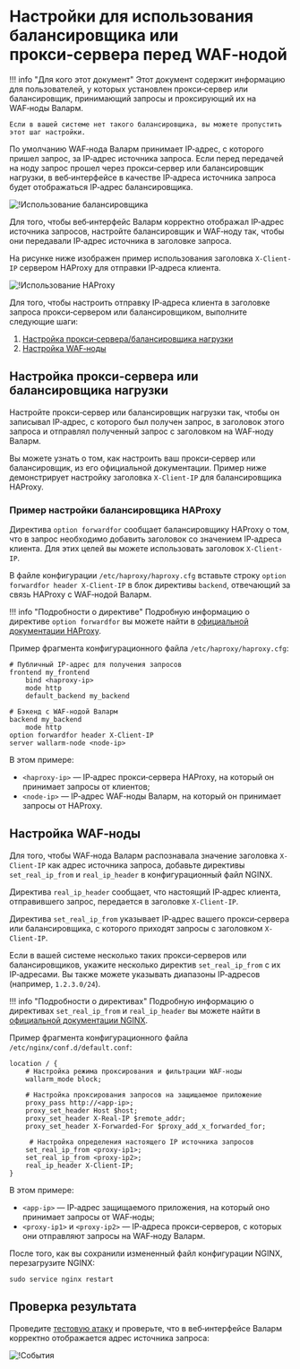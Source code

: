 [img-events]:               ../images/admin-guides/using-proxy-or-balancer/events-ru.png
[img-using-balancer]:       ../images/admin-guides/using-proxy-or-balancer/using-balancer-ru.png
[img-using-haproxy]:        ../images/admin-guides/using-proxy-or-balancer/using-haproxy-ru.png

[link-haproxy-docs]:        https://cbonte.github.io/haproxy-dconv/1.9/configuration.html#option%20forwardfor
[link-nginx-directives]:    https://nginx.org/ru/docs/http/ngx_http_realip_module.html
[link-test-attack]:         ../quickstart-ru/qs-check-operation-ru.md#2-проведите-тестовую-атаку

[anchor-configuring-proxy]: #настройка-проксисервера-или-балансировщика-нагрузки
[anchor-configuring-node]:  #настройка-wafноды

# Настройки для использования балансировщика или прокси‑сервера перед WAF‑нодой

!!! info "Для кого этот документ"
    Этот документ содержит информацию для пользователей, у которых установлен прокси‑сервер или балансировщик, принимающий запросы и проксирующий их на WAF‑ноды Валарм. 
    
    Если в вашей системе нет такого балансировщика, вы можете пропустить этот шаг настройки.

По умолчанию WAF‑нода Валарм принимает IP‑адрес, с которого пришел запрос, за IP‑адрес источника запроса. 
Если перед передачей на ноду запрос прошел через прокси‑сервер или балансировщик нагрузки, в веб‑интерфейсе в качестве IP‑адреса источника запроса будет отображаться IP‑адрес балансировщика.

![!Использование балансировщика][img-using-balancer]

Для того, чтобы веб‑интерфейс Валарм корректно отображал IP‑адрес источника запросов, настройте балансировщик и WAF‑ноду так, чтобы они передавали IP‑адрес источника в заголовке запроса. 

На рисунке ниже изображен пример использования заголовка `X-Client-IP` сервером HAProxy для отправки IP‑адреса клиента.

![!Использование HAProxy][img-using-haproxy]

Для того, чтобы настроить отправку IP‑адреса клиента в заголовке запроса прокси‑сервером или балансировщиком, выполните следующие шаги:
1.  [Настройка прокси‑сервера/балансировщика нагрузки][anchor-configuring-proxy]
2.  [Настройка WAF‑ноды][anchor-configuring-node]

## Настройка прокси‑сервера или балансировщика нагрузки

Настройте прокси‑сервер или балансировщик нагрузки так, чтобы он записывал IP‑адрес, с которого был получен запрос, в заголовок этого запроса и отправлял полученный запрос с заголовком на WAF‑ноду Валарм.

Вы можете узнать о том, как настроить ваш прокси‑сервер или балансировщик, из его официальной документации. Пример ниже демонстрирует настройку заголовка `X-Client-IP` для балансировщика HAProxy.

### Пример настройки балансировщика HAProxy

Директива `option forwardfor` сообщает балансировщику HAProxy о том, что в запрос необходимо добавить заголовок со значением IP‑адреса клиента. 
Для этих целей вы можете использовать заголовок `X-Client-IP`.

В файле конфигурации `/etc/haproxy/haproxy.cfg` вставьте строку `option forwardfor header X-Client-IP` в блок директивы `backend`, отвечающий за связь HAProxy с WAF‑нодой Валарм.

!!! info "Подробности о директиве"
    Подробную информацию о директиве `option forwardfor` вы можете найти в [официальной документации HAProxy][link-haproxy-docs].

Пример фрагмента конфигурационного файла `/etc/haproxy/haproxy.cfg`:
```
# Публичный IP‑адрес для получения запросов
frontend my_frontend
    bind <haproxy-ip>
    mode http
    default_backend my_backend

# Бэкенд с WAF‑нодой Валарм
backend my_backend
    mode http
option forwardfor header X-Client-IP
server wallarm-node <node-ip>
```

В этом примере:
*   `<haproxy-ip>` — IP‑адрес прокси‑сервера HAProxy, на который он принимает запросы от клиентов;
*   `<node-ip>` — IP‑адрес WAF‑ноды Валарм, на который он принимает запросы от HAProxy.

## Настройка WAF‑ноды

Для того, чтобы WAF‑нода Валарм распознавала значение заголовка `X-Client-IP` как адрес источника запроса, добавьте директивы `set_real_ip_from` и `real_ip_header` в конфигурационный файл NGINX.

Директива `real_ip_header` сообщает, что настоящий IP‑адрес клиента, отправившего запрос, передается в заголовке `X-Client-IP`.

Директива `set_real_ip_from` указывает IP‑адрес вашего прокси‑сервера или балансировщика, с которого приходят запросы с заголовком `X-Client-IP`.  

Если в вашей системе несколько таких прокси‑серверов или балансировщиков, укажите несколько директив `set_real_ip_from` с их IP‑адресами. 
Вы также можете указывать диапазоны IP‑адресов (например, `1.2.3.0/24`).

!!! info "Подробности о директивах"
    Подробную информацию о директивах `set_real_ip_from` и `real_ip_header` вы можете найти в [официальной документации NGINX][link-nginx-directives].

Пример фрагмента конфигурационного файла `/etc/nginx/conf.d/default.conf`:
```
location / {
    # Настройка режима проксирования и фильтрации WAF‑ноды
    wallarm_mode block;
    
    # Настройка проксирования запросов на защищаемое приложение
    proxy_pass http://<app-ip>;
    proxy_set_header Host $host;
    proxy_set_header X-Real-IP $remote_addr;
    proxy_set_header X-Forwarded-For $proxy_add_x_forwarded_for;
    
     # Настройка определения настоящего IP источника запросов
    set_real_ip_from <proxy-ip1>;
    set_real_ip_from <proxy-ip2>;
    real_ip_header X-Client-IP;
}
```

В этом примере:
*   `<app-ip>` — IP‑адрес защищаемого приложения, на который оно принимает запросы от WAF‑ноды;
*   `<proxy-ip1>` и `<proxy-ip2>` — IP‑адреса прокси‑серверов, с которых они отправляют запросы на WAF‑ноду Валарм.

После того, как вы сохранили измененный файл конфигурации NGINX, перезагрузите NGINX:
```
sudo service nginx restart
```

## Проверка результата

Проведите [тестовую атаку][link-test-attack] и проверьте, что в веб‑интерфейсе Валарм корректно отображается адрес источника запроса:

![!События][img-events]